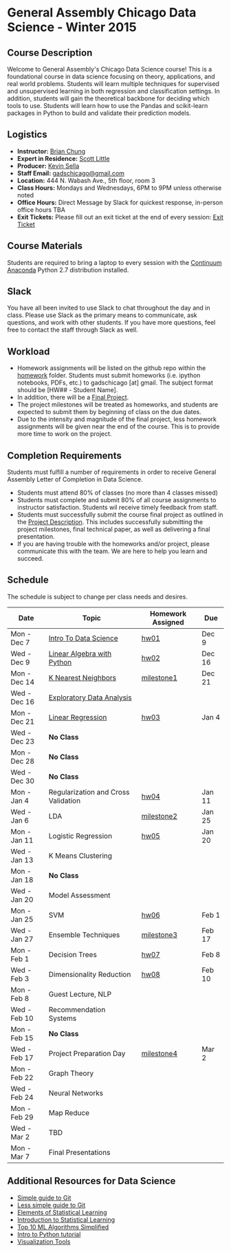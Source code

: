 # General Assembly Chicago Data Science - Winter 2015

## Course Description
Welcome to General Assembly's Chicago Data Science course! This is a foundational course in data science focusing on theory, applications, and real world problems. Students will learn multiple techniques for supervised and unsupervised learning in both regression and classification settings. In addition, students will gain the theoretical backbone for deciding which tools to use. Students will learn how to use the Pandas and scikit-learn packages in Python to build and validate their prediction models.


## Logistics
* **Instructor:** [Brian Chung](https://generalassemb.ly/instructors/brian-chung/7457)
* **Expert in Residence:** [Scott Little](https://generalassemb.ly/instructors/scott-little/7281)
* **Producer:** [Kevin Sella](mailto:ksella@generalassemb.ly)
* **Staff Email:** [gadschicago@gmail.com](mailto:gadschicago@gmail.com)
* **Location:** 444 N. Wabash Ave., 5th floor, room 3
* **Class Hours:** Mondays and Wednesdays, 6PM to 9PM unless otherwise noted
* **Office Hours:** Direct Message by Slack for quickest response, in-person office hours TBA
* **Exit Tickets:** Please fill out an exit ticket at the end of every session: [Exit Ticket](https://docs.google.com/forms/d/1REdQ7NfMqwOnVqH192eO_vugZz1jlyZP8UZmBkMyO4s/viewform )


## Course Materials
Students are required to bring a laptop to every session with the [Continuum Anaconda](https://www.continuum.io/downloads) Python 2.7 distribution installed.


## Slack
You have all been invited to use Slack to chat throughout the day and in class. Please use Slack as the primary means to communicate, ask questions, and work with other students. If you have more questions, feel free to contact the staff through Slack as well.


## Workload
* Homework assignments will be listed on the github repo within the [homework](hw/) folder. Students must submit homeworks (i.e. ipython notebooks, PDFs, etc.) to gadschicago [at] gmail. The subject format should be [HW## - Student Name]. 
* In addition, there will be a [Final Project](extra/project.md).
* The project milestones will be treated as homeworks, and students are expected to submit them by beginning of class on the due dates.
* Due to the intensity and magnitude of the final project, less homework assignments will be given near the end of the course. This is to provide more time to work on the project. 


## Completion Requirements
Students must fulfill a number of requirements in order to receive General Assembly Letter of Completion in Data Science.
* Students must attend 80% of classes (no more than 4 classes missed)
* Students must complete and submit 80% of all course assignments to instructor satisfaction. Students wil receive timely feedback from staff.
* Students must successfully submit the course final project as outlined in the [Project Description](extra/project.md). This includes successfully submitting the project milestones, final technical paper, as well as delivering a final presentation.
* If you are having trouble with the homeworks and/or project, please communicate this with the team. We are here to help you learn and succeed.




## Schedule
The schedule is subject to change per class needs and desires.

| **Date**     | **Topic**                                               | **Homework Assigned**          | **Due** |
|--------------|---------------------------------------------------------|--------------------------------|---------|
| Mon - Dec 7  | [Intro To Data Science](01_intro)                       | [hw01](hw/hw_01.pdf)           | Dec 9   |
| Wed - Dec 9  | [Linear Algebra with Python](02_pandas)                 | [hw02](hw/hw_02.ipynb)         | Dec 16  |
| Mon - Dec 14 | [K Nearest Neighbors](03_knn)                           | [milestone1](extra/project.md) | Dec 21  | 
| Wed - Dec 16 | [Exploratory Data Analysis](04_eda)                     |                                |         | 
| Mon - Dec 21 | [Linear Regression](05_linear)                          | [hw03](hw/hw_03.pdf)           | Jan 4   |
| Wed - Dec 23 | **No Class**                                            |                                |         |
| Mon - Dec 28 | **No Class**                                            |                                |         |
| Wed - Dec 30 | **No Class**                                            |                                |         |
| Mon - Jan 4  | Regularization and Cross Validation                     | [hw04](hw/hw_04.pdf)           | Jan 11  |
| Wed - Jan 6  | LDA                                                     | [milestone2](extra/project.md) | Jan 25  | 
| Mon - Jan 11 | Logistic Regression                                     | [hw05](hw/hw_05.pdf)           | Jan 20  |
| Wed - Jan 13 | K Means Clustering                                      |                                |         |
| Mon - Jan 18 | **No Class**                                            |                                |         |
| Wed - Jan 20 | Model Assessment                                        |                                |         |
| Mon - Jan 25 | SVM                                                     | [hw06](hw/hw_06.pdf)           | Feb 1   |
| Wed - Jan 27 | Ensemble Techniques                                     | [milestone3](extra/project.md) | Feb 17  |
| Mon - Feb 1  | Decision Trees                                          | [hw07](hw/hw_07.pdf)           | Feb 8   |
| Wed - Feb 3  | Dimensionality Reduction                                | [hw08](hw/hw_08.pdf)           | Feb 10  |
| Mon - Feb 8  | Guest Lecture, NLP                                      |                                |         |
| Wed - Feb 10 | Recommendation Systems                                  |                                |         |
| Mon - Feb 15 | **No Class**                                            |                                |         |
| Wed - Feb 17 | Project Preparation Day                                 | [milestone4](extra/project.md) | Mar 2   |
| Mon - Feb 22 | Graph Theory                                            |                                |         |
| Wed - Feb 24 | Neural Networks                                         |                                |         |
| Mon - Feb 29 | Map Reduce                                              |                                |         |
| Wed - Mar 2  | TBD                                                     |                                |         |
| Mon - Mar 7  | Final Presentations                                     |                                |         |




## Additional Resources for Data Science 
* [Simple guide to Git](http://rogerdudler.github.io/git-guide/)
* [Less simple guide to Git](https://www.atlassian.com/git/tutorials)
* [Elements of Statistical Learning](http://statweb.stanford.edu/~tibs/ElemStatLearn/)
* [Introduction to Statistical Learning](http://www-bcf.usc.edu/~gareth/ISL/)
* [Top 10 ML Algorithms Simplified](http://rayli.net/blog/data/top-10-data-mining-algorithms-in-plain-english/)
* [Intro to Python tutorial](http://learnpythonthehardway.org)
* [Visualization Tools](http://nbviewer.ipython.org/gist/msund/11349097)




